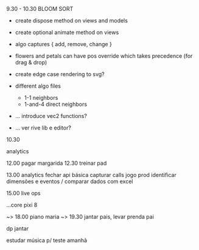 9.30 - 10.30
BLOOM SORT

- create dispose method on views and models
- create optional animate method on views
- algo captures { add, remove, change }
- flowers and petals can have pos override which takes precedence (for drag & drop)
- create edge case rendering to svg?

- different algo files
    - 1-1 neighbors
    - 1-and-4 direct neighbors

- ... introduce vec2 functions?

- ... ver rive lib e editor?

10.30

analytics


12.00 pagar margarida
12.30 treinar pad

13.00 analytics
    fechar api básica
    capturar calls jogo prod
    identificar dimensões e eventos / comparar dados com excel

15.00 live ops

...core pixi 8

~> 18.00 piano maria
~> 19.30 jantar pais, levar prenda pai

dp jantar

estudar música p/ teste amanhã

